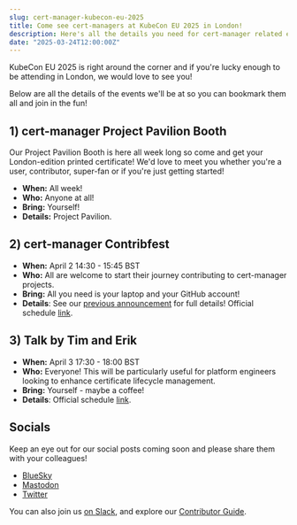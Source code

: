 ```yaml
---
slug: cert-manager-kubecon-eu-2025
title: Come see cert-managers at KubeCon EU 2025 in London!
description: Here's all the details you need for cert-manager related events at KubecCon EU 2025.
date: "2025-03-24T12:00:00Z"
---
```


KubeCon EU 2025 is right around the corner and if you're lucky enough to be attending in London, we would love to see you!

Below are all the details of the events we'll be at so you can bookmark them all and join in the fun!

## 1) cert-manager Project Pavilion Booth 

Our Project Pavilion Booth is here all week long so come and get your London-edition printed certificate!
We'd love to meet you whether you're a user, contributor, super-fan or if you're just getting started!

- **When:** All week!
- **Who:** Anyone at all!
- **Bring:** Yourself!
- **Details:** Project Pavilion.

## 2) cert-manager Contribfest

- **When:** April 2 14:30 - 15:45 BST
- **Who:** All are welcome to start their journey contributing to cert-manager projects.
- **Bring:** All you need is your laptop and your GitHub account!
- **Details**: See our [previous announcement](/announcements/2025/03/11/contribfest-kubecon-eu-2025/) for full details! Official schedule [link](https://sched.co/1tcxb).

## 3) Talk by Tim and Erik

- **When:** April 3 17:30 - 18:00 BST
- **Who:** Everyone! This will be particularly useful for platform engineers looking to enhance certificate lifecycle management.
- **Bring:** Yourself - maybe a coffee!
- **Details**: Official schedule [link](https://sched.co/1td0e).

## Socials

Keep an eye out for our social posts coming soon and please share them with your colleagues!

- [BlueSky](https://bsky.app/profile/cert-manager.bsky.social)
- [Mastodon](https://infosec.exchange/@CertManager)
- [Twitter](https://twitter.com/certmanager)

You can also join us [on Slack](https://cert-manager.io/docs/contributing/#slack), and explore our [Contributor Guide](https://cert-manager.io/docs/contributing/).
